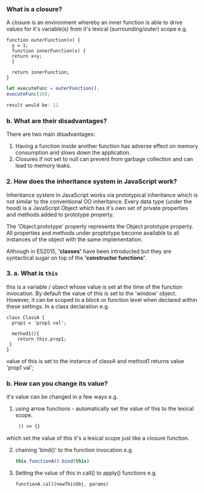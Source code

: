 ### What is a closure?

A closure is an environment whereby an inner function is able to drive values for it's variable(s) from it's lexical (surrounding/outer) scope e.g.

```JS
function outerFunction(x) { 
  y = 1;
  function innerFunction(x) {
  return x+y;
  }
  
  return innerFunction;
}
```

```js
let executeFunc = outerFunction(); 
executeFunc(10);

result would be: 11
```

### b. What are their disadvantages?

There are two main disadvantages:

1. Having a function inside another function has adverse effect on memory consumption and slows down the application.
2. Closures if not set to null can prevent from garbage collection and can lead to memory leaks.

### 2. How does the inheritance system in JavaScript work?

Inheritance system in JavaScript works via prototypical inheritance which is not similar to the conventional OO inheritance.
Every data type (under the hood) is a JavaScript Object which has it's own set of private properties and methods added to prototype property.

The 'Object.prototype' property represents the Object prototype property.
All properties and methods under proptotype become available to all instances of the object with the same implementation.

Although in ES2015, **'classes'** have been introducted but they are syntactical sugar on top of the **'constructor functions'**. 

### 3.  a. What is `this`

this is a variable / object whose value is set at the time of the function invocation. 
By default the value of this is set to the 'window' object. However, it can be scoped to a block or function level when
declared within these settings. 
In a class declaration e.g. 

```JS
class ClassA { 
  prop1 = 'prop1 val';

  method1(){
    return this.prop1;
 }
}
```
value of this is set to the instance of classA and method1 returns value 'prop1 val';

### b. How can you change its value?

it's value can be changed in a few ways e.g.

1. using arrow functions - automatically set the value of this to the lexical scope.
   ```js 
    () => {}
   ```
which set the value of this it's a lexical scope just like a closure function.

2. chaining 'bind()' to the function invocation e.g. 
    ```js
    this.functionA().bind(this)
    ```
3. Setting the value of this in call() to apply() functions e.g. 
    ``` js
    functionA.call(newThisObj, params)
    ```
    



